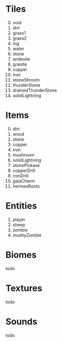 # Tiles
0. void
1. dirt
2. grass1
3. grass2
4. log
5. water
6. stone
7. andesite
8. granite
9. copper
10. iron
11. stoneShroom
12. thunderStone
13. drainedThunderStone
14. solidLightning

# Items
0. dirt
1. wood
2. stone
3. copper
4. iron
5. mushroom
6. solidLightning
7. stonePickaxe
8. copperDrill
9. ironDrill
10. gaiaCharm
11. hermesBoots

# Entities
1. player
2. sheep
3. zombie
4. mushyZombie

# Biomes
todo

# Textures
todo

# Sounds
todo